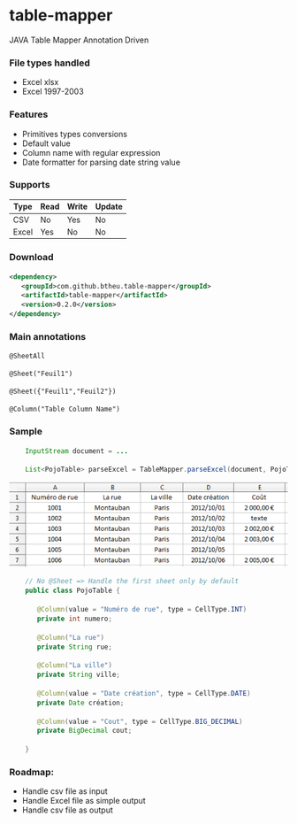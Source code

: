 # table-mapper
JAVA Table Mapper Annotation Driven

### File types handled
- Excel xlsx
- Excel 1997-2003

### Features
- Primitives types conversions
- Default value
- Column name with regular expression
- Date formatter for parsing date string value

### Supports


| Type | Read | Write | Update |
|---|--------|--------|---|
| CSV | No | Yes | No |
| Excel | Yes | No | No |


### Download
```xml
<dependency>
   <groupId>com.github.btheu.table-mapper</groupId>
   <artifactId>table-mapper</artifactId>
   <version>0.2.0</version>
</dependency>
```

### Main annotations
	@SheetAll
	
	@Sheet("Feuil1")
	
	@Sheet({"Feuil1","Feuil2"})

	@Column("Table Column Name")

### Sample
```java
    InputStream document = ...

    List<PojoTable> parseExcel = TableMapper.parseExcel(document, PojoTable.class);
```

![alt tag](https://raw.githubusercontent.com/btheu/table-mapper/master/media/sample.png)

```java
    // No @Sheet => Handle the first sheet only by default
    public class PojoTable {
    
       @Column(value = "Numéro de rue", type = CellType.INT)
       private int numero;
       
       @Column("La rue")
       private String rue;
       
       @Column("La ville")
       private String ville;
       
       @Column(value = "Date création", type = CellType.DATE)
       private Date création;
       
       @Column(value = "Cout", type = CellType.BIG_DECIMAL)
       private BigDecimal cout;
    
    }
```

### Roadmap:
- Handle csv file as input
- Handle Excel file as simple output
- Handle csv file as output
